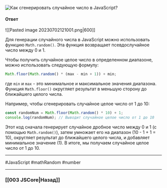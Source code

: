 ![Как сгенерировать случайное число в JavaScript?](https://youtu.be/VYQl2GhbCUs?t=801)

#### Ответ

![[Pasted image 20230702121001.png|600]]

Для генерации случайного числа в JavaScript можно использовать функцию `Math.random()`. Эта функция возвращает псевдослучайное число между 0 и 1.

Чтобы получить случайное целое число в определенном диапазоне, можно использовать следующую формулу:

```javascript
Math.floor(Math.random() * (max - min + 1)) + min;
```

где `min` и `max` - это минимальное и максимальное значения диапазона. Функция `Math.floor()` округляет результат в меньшую сторону до ближайшего целого числа.

Например, чтобы сгенерировать случайное целое число от 1 до 10:

```javascript
const randomNum = Math.floor(Math.random() * 10) + 1;
console.log(randomNum); // Выводит случайное целое число от 1 до 10
```

Этот код сначала генерирует случайное дробное число между 0 и 1 (с помощью `Math.random()`), затем умножает его на диапазон (10 - 1 + 1 = 10), округляет результат до ближайшего целого числа, и добавляет минимальное значение (1). В итоге, мы получаем случайное целое число от 1 до 10.

___
#JavaScript #mathRandom #number

___

### [[003 JSCore|Назад]]